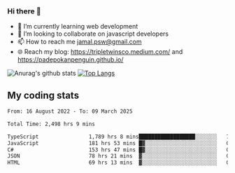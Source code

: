 ### Hi there 👋

<!--
**padepokanpenguin/padepokanpenguin** is a ✨ _special_ ✨ repository because its `README.md` (this file) appears on your GitHub profile.
-->

- 🌱 I’m currently learning  web development
- 👯 I’m looking to collaborate on javascript developers
- 📫 How to reach me jamal.psw@gmail.com
- 🌐 Reach my blog:
   https://tripletwinsco.medium.com/ and
   https://padepokanpenguin.github.io/

![Anurag's github stats](https://github-readme-stats.vercel.app/api?username=padepokanpenguin&count_private=true&disable_animations=false&show_icons=true&theme=default)
[![Top Langs](https://github-readme-stats.vercel.app/api/top-langs/?username=padepokanpenguin&theme=default&layout=compact)](https://github.com/padepokanpenguin)

## My coding stats

<!--START_SECTION:waka-->

```txt
From: 16 August 2022 - To: 09 March 2025

Total Time: 2,498 hrs 9 mins

TypeScript                1,789 hrs 8 mins██████████████████░░░░░░░   71.62 %
JavaScript                181 hrs 53 mins █▓░░░░░░░░░░░░░░░░░░░░░░░   07.28 %
C#                        153 hrs 47 mins █▓░░░░░░░░░░░░░░░░░░░░░░░   06.16 %
JSON                      78 hrs 21 mins  ▓░░░░░░░░░░░░░░░░░░░░░░░░   03.14 %
HTML                      69 hrs 13 mins  ▓░░░░░░░░░░░░░░░░░░░░░░░░   02.77 %
```

<!--END_SECTION:waka-->


